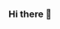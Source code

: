 ### Hi there 👋

<!--
**Dillan-03/Dillan-03** is a ✨ _special_ ✨ repository because its `README.md` (this file) appears on your GitHub profile.


Currently studying **BSC Computer Science with Artifical Intelligence** at the ** University of Leeds** (2021-2024)

- 📫 How to reach me: dillankerai3@outlook.com


<p align="center"> <img src="https://github-readme-stats.vercel.app/api?username=cveinnt&count_private=false&show_icons=true&hide_border=true&theme=tokyonight" alt="cveinnt" />
